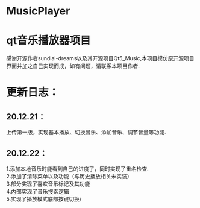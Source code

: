 # MusicPlayer
# qt音乐播放器项目
感谢开源作者sundial-dreams以及其开源项目Qt5_Music,本项目模仿原开源项目界面并加之自己实现而成，如有问题，请联系本项目作者.
# 更新日志：
## 20.12.21：
上传第一版，实现基本播放、切换音乐、添加音乐、调节音量等功能.
## 20.12.22：
1.添加本地音乐时能看到自己的进度了，同时实现了重名检查.\
2.添加了清除菜单以及功能（与历史播放相关未实装）\
3.部分实现了喜欢音乐标记及其功能\
4.内部实现了音乐搜索逻辑\
5.实现了播放模式底部按键切换\


